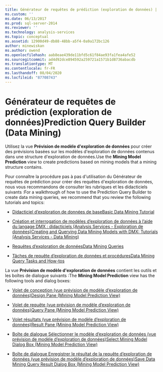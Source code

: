 ```yaml
---
title: Générateur de requêtes de prédiction (exploration de données) | Microsoft Docs
ms.custom: ''
ms.date: 06/13/2017
ms.prod: sql-server-2014
ms.reviewer: ''
ms.technology: analysis-services
ms.topic: conceptual
ms.assetid: 12900d49-db88-48bb-a5f4-0a9a172bc126
author: minewiskan
ms.author: owend
ms.openlocfilehash: aab8eae439de11bfd5c61f84ae93fa1fea4afe52
ms.sourcegitcommit: ad4d92dce894592a259721a1571b1d8736abacdb
ms.translationtype: MT
ms.contentlocale: fr-FR
ms.lasthandoff: 08/04/2020
ms.locfileid: "87708743"
---
```

# <a name="prediction-query-builder-data-mining"></a><span data-ttu-id="1a056-102">Générateur de requêtes de prédiction (exploration de données)</span><span class="sxs-lookup"><span data-stu-id="1a056-102">Prediction Query Builder (Data Mining)</span></span>
  <span data-ttu-id="1a056-103">Utilisez la vue **Prévision de modèle d'exploration de données** pour créer des prévisions basées sur les modèles d'exploration de données contenus dans une structure d'exploration de données.</span><span class="sxs-lookup"><span data-stu-id="1a056-103">Use the **Mining Model Prediction** view to create predictions based on mining models that a mining structure contains.</span></span>  
  
 <span data-ttu-id="1a056-104">Pour connaître la procédure pas à pas d'utilisation du Générateur de requêtes de prédiction pour créer des requêtes d'exploration de données, nous vous recommandons de consulter les rubriques et les didacticiels suivants :</span><span class="sxs-lookup"><span data-stu-id="1a056-104">For a walkthrough of how to use the Prediction Query Builder to create data mining queries, we recommend that you review the following tutorials and topics:</span></span>  
  
-   [<span data-ttu-id="1a056-105">Didacticiel d’exploration de données de base</span><span class="sxs-lookup"><span data-stu-id="1a056-105">Basic Data Mining Tutorial</span></span>](../../2014/tutorials/basic-data-mining-tutorial.md)  
  
-   [<span data-ttu-id="1a056-106">Création et interrogation de modèles d’exploration de données à l’aide du langage DMX : didacticiels &#40;Analysis Services - Exploration de données&#41;</span><span class="sxs-lookup"><span data-stu-id="1a056-106">Creating and Querying Data Mining Models with DMX: Tutorials &#40;Analysis Services - Data Mining&#41;</span></span>](../../2014/tutorials/create-query-data-mining-models-dmx-tutorials.md)  
  
-   [<span data-ttu-id="1a056-107">Requêtes d’exploration de données</span><span class="sxs-lookup"><span data-stu-id="1a056-107">Data Mining Queries</span></span>](data-mining/data-mining-queries.md)  
  
-   [<span data-ttu-id="1a056-108">Tâches de requête d’exploration de données et procédures</span><span class="sxs-lookup"><span data-stu-id="1a056-108">Data Mining Query Tasks and How-tos</span></span>](data-mining/data-mining-query-tasks-and-how-tos.md)  
  
 <span data-ttu-id="1a056-109">La vue **Prévision de modèle d'exploration de données** contient les outils et les boîtes de dialogue suivants :</span><span class="sxs-lookup"><span data-stu-id="1a056-109">The **Mining Model Prediction** view has the following tools and dialog boxes:</span></span>  
  
-   [<span data-ttu-id="1a056-110">Volet de conception &#40;vue prévision de modèle d’exploration de données&#41;</span><span class="sxs-lookup"><span data-stu-id="1a056-110">Design Pane &#40;Mining Model Prediction View&#41;</span></span>](design-pane-mining-model-prediction-view.md)  
  
-   [<span data-ttu-id="1a056-111">Volet de requête &#40;vue prévision de modèle d’exploration de données&#41;</span><span class="sxs-lookup"><span data-stu-id="1a056-111">Query Pane &#40;Mining Model Prediction View&#41;</span></span>](query-pane-mining-model-prediction-view.md)  
  
-   [<span data-ttu-id="1a056-112">Volet résultats &#40;vue prévision de modèle d’exploration de données&#41;</span><span class="sxs-lookup"><span data-stu-id="1a056-112">Result Pane &#40;Mining Model Prediction View&#41;</span></span>](result-pane-mining-model-prediction-view.md)  
  
-   [<span data-ttu-id="1a056-113">Boîte de dialogue Sélectionner le modèle d’exploration de données &#40;vue prévision de modèle d’exploration de données&#41;</span><span class="sxs-lookup"><span data-stu-id="1a056-113">Select Mining Model Dialog Box &#40;Mining Model Prediction View&#41;</span></span>](select-mining-model-dialog-box-mining-model-prediction-view.md)  
  
-   [<span data-ttu-id="1a056-114">Boîte de dialogue Enregistrer le résultat de la requête d’exploration de données &#40;vue prévision de modèle d’exploration de données&#41;</span><span class="sxs-lookup"><span data-stu-id="1a056-114">Save Data Mining Query Result Dialog Box &#40;Mining Model Prediction View&#41;</span></span>](save-data-mining-query-result-dialog-box-mining-model-prediction-view.md)  
  
  
